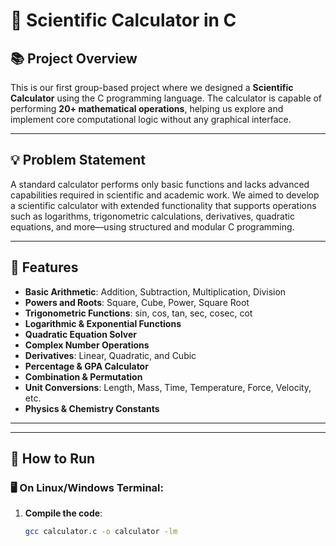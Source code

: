 # 🧮 Scientific Calculator in C

## 📚 Project Overview

This is our first group-based project where we designed a **Scientific Calculator** using the C programming language. The calculator is capable of performing **20+ mathematical operations**, helping us explore and implement core computational logic without any graphical interface.

---

## 💡 Problem Statement

A standard calculator performs only basic functions and lacks advanced capabilities required in scientific and academic work. We aimed to develop a scientific calculator with extended functionality that supports operations such as logarithms, trigonometric calculations, derivatives, quadratic equations, and more—using structured and modular C programming.

---

## 🔧 Features

- **Basic Arithmetic**: Addition, Subtraction, Multiplication, Division  
- **Powers and Roots**: Square, Cube, Power, Square Root  
- **Trigonometric Functions**: sin, cos, tan, sec, cosec, cot  
- **Logarithmic & Exponential Functions**  
- **Quadratic Equation Solver**  
- **Complex Number Operations**  
- **Derivatives**: Linear, Quadratic, and Cubic  
- **Percentage & GPA Calculator**  
- **Combination & Permutation**  
- **Unit Conversions**: Length, Mass, Time, Temperature, Force, Velocity, etc.  
- **Physics & Chemistry Constants**

---

---

## 🧪 How to Run

### 🖥️ On Linux/Windows Terminal:

1. **Compile the code**:
   ```bash
   gcc calculator.c -o calculator -lm
